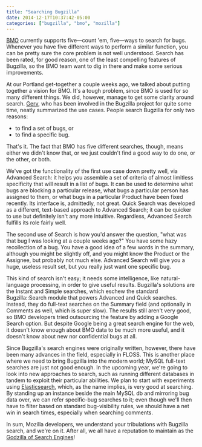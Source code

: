 ```yaml
---
title: "Searching Bugzilla"
date: 2014-12-17T10:37:42-05:00
categories: ["bugzilla", "bmo", "mozilla"]
---
```

[BMO][] currently supports five—count 'em, five—ways to search for
bugs.  Whenever you have five different ways to perform a similar
function, you can be pretty sure the core problem is not well
understood.  Search has been rated, for good reason, one of the least
compelling features of Bugzilla, so the BMO team want to dig in there
and make some serious improvements.

At our Portland get-together a couple weeks ago, we talked about
putting together a vision for BMO. It's a tough problem, since BMO is
used for so many different things. We did, however, manage to get some
clarity around search. [Gerv][], who has been involved in the Bugzilla
project for quite some time, neatly summarized the use cases. People
search Bugzilla for only two reasons:

* to find a set of bugs, or
* to find a specific bug.

That's it.  The fact that BMO has five different searches, though,
means either we didn't know that, or we just couldn't find a good way
to do one, or the other, or both.

We've got the functionality of the first use case down pretty well,
via Advanced Search: it helps you assemble a set of criteria of almost
limitless specificity that will result in a list of bugs. It can be
used to determine what bugs are blocking a particular release, what
bugs a particular person has assigned to them, or what bugs in a
particular Product have been fixed recently. Its interface is,
admittedly, not great. Quick Search was developed as a different,
text-based approach to Advanced Search; it can be quicker to use but
definitely isn't any more intuitive. Regardless, Advanced Search
fulfills its role fairly well.

The second use of Search is how you'd answer the question, "what was
that bug I was looking at a couple weeks ago?"  You have some hazy
recollection of a bug.  You have a good idea of a few words in the
summary, although you might be slightly off, and you might know the
Product or the Assignee, but probably not much else.  Advanced Search
will give you a huge, useless result set, but you really just want one
specific bug.

This kind of search isn't easy; it needs some intelligence, like
natural-language processing, in order to give useful
results. Bugzilla's solutions are the Instant and Simple searches,
which eschew the standard Bugzilla::Search module that powers Advanced
and Quick searches. Instead, they do full-text searches on the Summary
field (and optionally in Comments as well, which is super slow). The
results still aren't very good, so BMO developers tried outsourcing
the feature by adding a Google Search option. But despite Google being
a great search engine for the web, it doesn't know enough about BMO
data to be much more useful, and it doesn't know about new nor
confidential bugs at all.

Since Bugzilla's search engines were originally written, however,
there have been many advances in the field, especially in FLOSS. This
is another place where we need to bring Bugzilla into the modern
world; MySQL full-text searches are just not good enough. In the
upcoming year, we're going to look into new approaches to search, such
as running different databases in tandem to exploit their particular
abilities. We plan to start with experiments using [Elasticsearch][],
which, as the name implies, is very good at searching. By standing up
an instance beside the main MySQL db and mirroring bug data over, we
can refer specific-bug searches to it; even though we'll then have to
filter based on standard bug-visibility rules, we should have a net
win in search times, especially when searching comments.

In sum, Mozilla developers, we understand your tribulations with
Bugzilla search, and we're on it. After all, we all have a reputation
to maintain as the [Godzilla of Search Engines][]!

[BMO]: https://bugzilla.mozilla.org
[Advanced Search]: https://bugzilla.mozilla.org/query.cgi?query_format=advanced
[Gerv]: http://gerv.net
[Elasticsearch]: http://www.elasticsearch.org/
[Godzilla of Search Engines]: http://image.slidesharecdn.com/2011-07mosc-110706015504-phpapp02/95/2011-07-malaysia-open-source-conference-7-728.jpg?cb=1309935582
